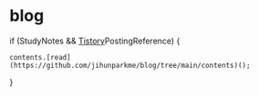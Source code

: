 # blog

if (StudyNotes && [Tistory](https://data-make.tistory.com/)PostingReference) {

    contents.[read](https://github.com/jihunparkme/blog/tree/main/contents)();
    
}
